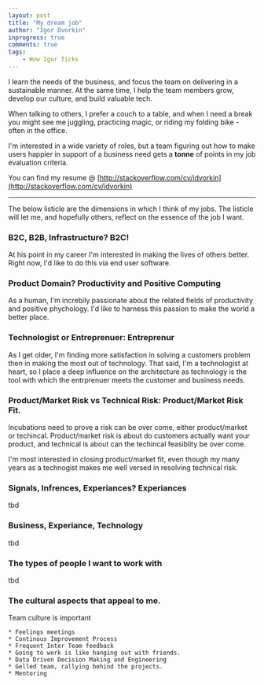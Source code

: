 ```yaml
--- 
layout: post
title: "My dream job"
author: "Igor Dvorkin"
inprogress: true
comments: true
tags:
    - How Igor Ticks
---
```



I learn the needs of the business, and focus the team on delivering in a sustainable manner. At the same time, I help the team members grow, develop our culture, and build valuable tech.

When talking to others, I prefer a couch to a table, and when I need a break you might see me juggling, practicing magic, or riding my folding bike - often in the office.

I'm interested in a wide variety of roles, but a team figuring out how to make users happier in support of a business need gets a **tonne** of points in my job evaluation criteria.

You can find my resume @ [http://stackoverflow.com/cv/idvorkin](http://stackoverflow.com/cv/idvorkin)

--- 

The below listicle are the dimensions in which I think of my jobs.  The listicle will let me, and hopefully others, reflect on the essence of the job I want.


### B2C, B2B, Infrastructure? B2C!

At his point in my career I'm interested in making the lives of others better. Right now, I'd like to do this via end user software.

### Product Domain? Productivity and Positive Computing

As a human, I'm increbily passionate about the related fields of productivity and positive phychology. I'd like to harness this passion to make the world a better place.


### Technologist or Entreprenuer: Entreprenur

As I get older, I'm finding more satisfaction in solving a customers problem then in making the most out of technology.
That said, I'm a technologist at heart, so I place a deep influence on the architecture as technology is the tool with which the entrprenuer meets the customer and business needs.

### Product/Market Risk vs Technical Risk: Product/Market Risk Fit.

Incubations need to prove a risk can be over come, either product/market or techincal.  Product/market risk is about do customers actually want your product, and technical is about can the techincal feasiblity be over come.

I'm most interested in closing product/market fit, even though my many years as a technogist makes me well versed in resolving technical risk.

### Signals, Infrences, Experiances? Experiances

  tbd

### Business, Experiance, Technology

  tbd

### The types of people I want to work with

  tbd

### The cultural aspects that appeal to me.

Team culture is important

    * Feelings meetings
    * Continous Improvement Process
    * Frequent Inter Team feedback
    * Going to work is like hanging out with friends.
    * Data Driven Decision Making and Engineering
    * Gelled team, rallying behind the projects.
    * Mentoring
